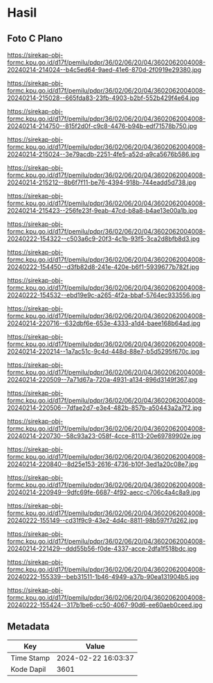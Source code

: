 # Hasil

## Foto C Plano

https://sirekap-obj-formc.kpu.go.id/d17f/pemilu/pdpr/36/02/06/20/04/3602062004008-20240214-214024--b4c5ed64-9aed-41e6-870d-2f0919e29380.jpg

https://sirekap-obj-formc.kpu.go.id/d17f/pemilu/pdpr/36/02/06/20/04/3602062004008-20240214-215028--665fda83-23fb-4903-b2bf-552b429f4e64.jpg

https://sirekap-obj-formc.kpu.go.id/d17f/pemilu/pdpr/36/02/06/20/04/3602062004008-20240214-214750--815f2d0f-c9c8-4476-b94b-edf71578b750.jpg

https://sirekap-obj-formc.kpu.go.id/d17f/pemilu/pdpr/36/02/06/20/04/3602062004008-20240214-215024--3e79acdb-2251-4fe5-a52d-a9ca5676b586.jpg

https://sirekap-obj-formc.kpu.go.id/d17f/pemilu/pdpr/36/02/06/20/04/3602062004008-20240214-215212--8b6f7f11-be76-4394-918b-744eadd5d738.jpg

https://sirekap-obj-formc.kpu.go.id/d17f/pemilu/pdpr/36/02/06/20/04/3602062004008-20240214-215423--256fe23f-9eab-47cd-b8a8-b4ae13e00a1b.jpg

https://sirekap-obj-formc.kpu.go.id/d17f/pemilu/pdpr/36/02/06/20/04/3602062004008-20240222-154322--c503a6c9-20f3-4c1b-93f5-3ca2d8bfb8d3.jpg

https://sirekap-obj-formc.kpu.go.id/d17f/pemilu/pdpr/36/02/06/20/04/3602062004008-20240222-154450--d3fb82d8-241e-420e-b6f1-5939677b782f.jpg

https://sirekap-obj-formc.kpu.go.id/d17f/pemilu/pdpr/36/02/06/20/04/3602062004008-20240222-154532--ebd19e9c-a265-4f2a-bbaf-5764ec933556.jpg

https://sirekap-obj-formc.kpu.go.id/d17f/pemilu/pdpr/36/02/06/20/04/3602062004008-20240214-220716--632dbf6e-653e-4333-a1d4-baee168b64ad.jpg

https://sirekap-obj-formc.kpu.go.id/d17f/pemilu/pdpr/36/02/06/20/04/3602062004008-20240214-220214--1a7ac51c-9c4d-448d-88e7-b5d5295f670c.jpg

https://sirekap-obj-formc.kpu.go.id/d17f/pemilu/pdpr/36/02/06/20/04/3602062004008-20240214-220509--7a71d67a-720a-4931-a134-896d3149f367.jpg

https://sirekap-obj-formc.kpu.go.id/d17f/pemilu/pdpr/36/02/06/20/04/3602062004008-20240214-220506--7dfae2d7-e3e4-482b-857b-a50443a2a7f2.jpg

https://sirekap-obj-formc.kpu.go.id/d17f/pemilu/pdpr/36/02/06/20/04/3602062004008-20240214-220730--58c93a23-058f-4cce-8113-20e69789902e.jpg

https://sirekap-obj-formc.kpu.go.id/d17f/pemilu/pdpr/36/02/06/20/04/3602062004008-20240214-220840--8d25e153-2616-4736-b10f-3ed1a20c08e7.jpg

https://sirekap-obj-formc.kpu.go.id/d17f/pemilu/pdpr/36/02/06/20/04/3602062004008-20240214-220949--9dfc69fe-6687-4f92-aecc-c706c4a4c8a9.jpg

https://sirekap-obj-formc.kpu.go.id/d17f/pemilu/pdpr/36/02/06/20/04/3602062004008-20240222-155149--cd31f9c9-43e2-4d4c-8811-98b597f7d262.jpg

https://sirekap-obj-formc.kpu.go.id/d17f/pemilu/pdpr/36/02/06/20/04/3602062004008-20240214-221429--ddd55b56-f0de-4337-acce-2dfa1f518bdc.jpg

https://sirekap-obj-formc.kpu.go.id/d17f/pemilu/pdpr/36/02/06/20/04/3602062004008-20240222-155339--beb31511-1b46-4949-a37b-90ea131904b5.jpg

https://sirekap-obj-formc.kpu.go.id/d17f/pemilu/pdpr/36/02/06/20/04/3602062004008-20240222-155424--317b1be6-cc50-4067-90d6-ee60aeb0ceed.jpg


## Metadata

| Key        | Value               |
| ---------- | ------------------- |
| Time Stamp | 2024-02-22 16:03:37 |
| Kode Dapil | 3601                |



